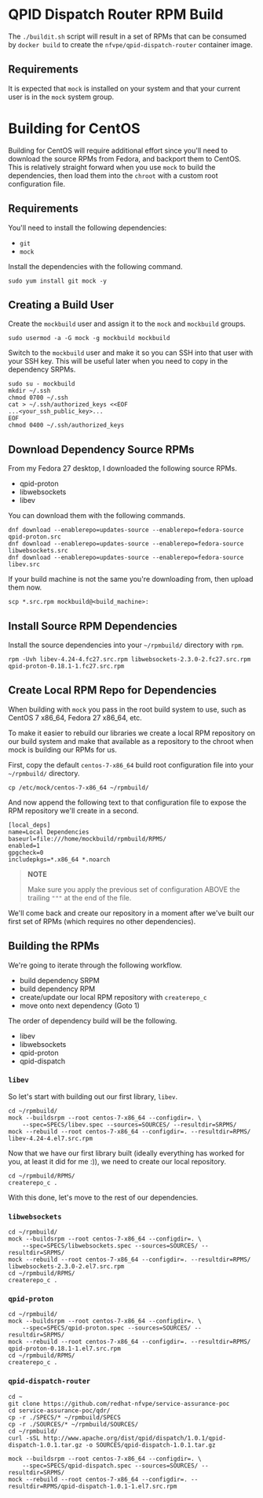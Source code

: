 # QPID Dispatch Router RPM Build

The `./buildit.sh` script will result in a set of RPMs that can be consumed by
`docker build` to create the `nfvpe/qpid-dispatch-router` container image.

## Requirements

It is expected that `mock` is installed on your system and that your current
user is in the `mock` system group.

# Building for CentOS

Building for CentOS will require additional effort since you'll need to
download the source RPMs from Fedora, and backport them to CentOS. This is
relatively straight forward when you use `mock` to build the dependencies, then
load them into the `chroot` with a custom root configuration file.

## Requirements

You'll need to install the following dependencies:

* `git`
* `mock`

Install the dependencies with the following command.

    sudo yum install git mock -y

## Creating a Build User

Create the `mockbuild` user and assign it to the `mock` and `mockbuild` groups.

    sudo usermod -a -G mock -g mockbuild mockbuild

Switch to the `mockbuild` user and make it so you can SSH into that user with
your SSH key. This will be useful later when you need to copy in the dependency
SRPMs.

    sudo su - mockbuild
    mkdir ~/.ssh
    chmod 0700 ~/.ssh
    cat > ~/.ssh/authorized_keys <<EOF
    ...<your_ssh_public_key>...
    EOF
    chmod 0400 ~/.ssh/authorized_keys

## Download Dependency Source RPMs

From my Fedora 27 desktop, I downloaded the following source RPMs.

* qpid-proton
* libwebsockets
* libev

You can download them with the following commands.

    dnf download --enablerepo=updates-source --enablerepo=fedora-source qpid-proton.src
    dnf download --enablerepo=updates-source --enablerepo=fedora-source libwebsockets.src
    dnf download --enablerepo=updates-source --enablerepo=fedora-source libev.src

If your build machine is not the same you're downloading from, then upload them
now.

    scp *.src.rpm mockbuild@<build_machine>:

## Install Source RPM Dependencies

Install the source dependencies into your `~/rpmbuild/` directory with `rpm`.

    rpm -Uvh libev-4.24-4.fc27.src.rpm libwebsockets-2.3.0-2.fc27.src.rpm qpid-proton-0.18.1-1.fc27.src.rpm

## Create Local RPM Repo for Dependencies

When building with `mock` you pass in the root build system to use, such as
CentOS 7 x86_64, Fedora 27 x86_64, etc.

To make it easier to rebuild our libraries we create a local RPM repository on
our build system and make that available as a repository to the chroot when
mock is building our RPMs for us.

First, copy the default `centos-7-x86_64` build root configuration file into
your `~/rpmbuild/` directory.

    cp /etc/mock/centos-7-x86_64 ~/rpmbuild/

And now append the following text to that configuration file to expose the RPM
repository we'll create in a second.

    [local_deps]
    name=Local Dependencies
    baseurl=file:///home/mockbuild/rpmbuild/RPMS/
    enabled=1
    gpgcheck=0
    includepkgs=*.x86_64 *.noarch

> **NOTE**
>
> Make sure you apply the previous set of configuration ABOVE the trailing
> `"""` at the end of the file.

We'll come back and create our repository in a moment after we've built our
first set of RPMs (which requires no other dependencies).

## Building the RPMs

We're going to iterate through the following workflow.

* build dependency SRPM
* build dependency RPM
* create/update our local RPM repository with `createrepo_c`
* move onto next dependency (Goto 1)

The order of dependency build will be the following.

* libev
* libwebsockets
* qpid-proton
* qpid-dispatch

### `libev`

So let's start with building out our first library, `libev`.

    cd ~/rpmbuild/
    mock --buildsrpm --root centos-7-x86_64 --configdir=. \
        --spec=SPECS/libev.spec --sources=SOURCES/ --resultdir=SRPMS/
    mock --rebuild --root centos-7-x86_64 --configdir=. --resultdir=RPMS/ libev-4.24-4.el7.src.rpm

Now that we have our first library built (ideally everything has worked for
you, at least it did for me :)), we need to create our local repository.

    cd ~/rpmbuild/RPMS/
    createrepo_c .

With this done, let's move to the rest of our dependencies.

### `libwebsockets`

    cd ~/rpmbuild/
    mock --buildsrpm --root centos-7-x86_64 --configdir=. \
        --spec=SPECS/libwebsockets.spec --sources=SOURCES/ --resultdir=SRPMS/
    mock --rebuild --root centos-7-x86_64 --configdir=. --resultdir=RPMS/ libwebsockets-2.3.0-2.el7.src.rpm
    cd ~/rpmbuild/RPMS/
    createrepo_c .

### `qpid-proton`

    cd ~/rpmbuild/
    mock --buildsrpm --root centos-7-x86_64 --configdir=. \
        --spec=SPECS/qpid-proton.spec --sources=SOURCES/ --resultdir=SRPMS/
    mock --rebuild --root centos-7-x86_64 --configdir=. --resultdir=RPMS/ qpid-proton-0.18.1-1.el7.src.rpm
    cd ~/rpmbuild/RPMS/
    createrepo_c .

### `qpid-dispatch-router`

    cd ~
    git clone https://github.com/redhat-nfvpe/service-assurance-poc
    cd service-assurance-poc/qdr/
    cp -r ./SPECS/* ~/rpmbuild/SPECS
    cp -r ./SOURCES/* ~/rpmbuild/SOURCES/
    cd ~/rpmbuild/
    curl -sSL http://www.apache.org/dist/qpid/dispatch/1.0.1/qpid-dispatch-1.0.1.tar.gz -o SOURCES/qpid-dispatch-1.0.1.tar.gz

    mock --buildsrpm --root centos-7-x86_64 --configdir=. \
        --spec=SPECS/qpid-dispatch.spec --sources=SOURCES/ --resultdir=SRPMS/
    mock --rebuild --root centos-7-x86_64 --configdir=. --resultdir=RPMS/qpid-dispatch-1.0.1-1.el7.src.rpm
